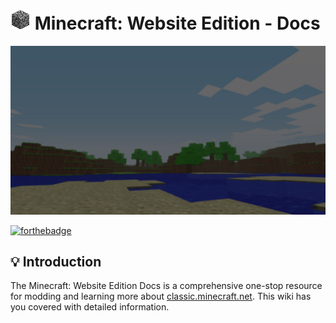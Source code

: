 # [![Markdown Cobblestone Block](https://raw.githubusercontent.com/MBooze/MC-WebsiteEditonDocs/main/assets/textures/previews/9.png)](https://classic.minecraft.net/) Minecraft: Website Edition - Docs

[![Markdown Banner Image](https://raw.githubusercontent.com/MBooze/MC-WebsiteEditonDocs/main/assets/textures/background.jpg)](https://classic.minecraft.net/)

[![forthebadge](https://forthebadge.com/images/badges/you-didnt-ask-for-this.svg)](https://forthebadge.com)

## 💡 Introduction
The Minecraft: Website Edition Docs is a comprehensive one-stop resource for modding and learning more about [classic.minecraft.net](https://classic.minecraft.net/). This wiki has you covered with detailed information.
